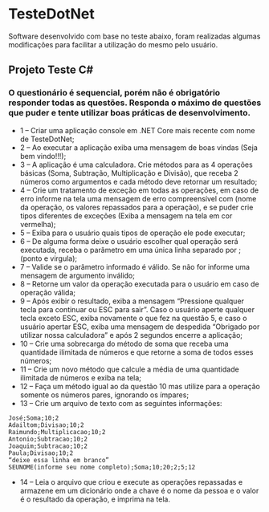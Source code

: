 # TesteDotNet

Software desenvolvido com base no teste abaixo, foram realizadas algumas modificações para facilitar a utilização do mesmo pelo usuário.

## Projeto Teste C#
### O questionário é sequencial, porém não é obrigatório responder todas as questões. Responda o máximo de questões que puder e tente utilizar boas práticas de desenvolvimento.
- 1 – Criar uma aplicação console em .NET Core mais recente com nome de TesteDotNet;
- 2 – Ao executar a aplicação exiba uma mensagem de boas vindas (Seja bem vindo!!!);
- 3 – A aplicação é uma calculadora. Crie métodos para as 4 operações básicas (Soma, Subtração, Multiplicação e
Divisão), que receba 2 números como argumentos e cada método deve retornar um resultado;
- 4 – Crie um tratamento de exceção em todas as operações, em caso de erro informe na tela uma mensagem de erro
compreensível com (nome da operação, os valores repassados para a operação), e se puder crie tipos diferentes de
exceções (Exiba a mensagem na tela em cor vermelha);
- 5 – Exiba para o usuário quais tipos de operação ele pode executar;
- 6 – De alguma forma deixe o usuário escolher qual operação será executada, receba o parâmetro em uma única linha
separado por ; (ponto e virgula);
- 7 – Valide se o parâmetro informado é válido. Se não for informe uma mensagem de argumento inválido;
- 8 – Retorne um valor da operação executada para o usuário em caso de operação válida;
- 9 – Após exibir o resultado, exiba a mensagem “Pressione qualquer tecla para continuar ou ESC para sair”. Caso o
usuário aperte qualquer tecla exceto ESC, exiba novamente o que fez na questão 5, e caso o usuário apertar ESC, exiba
uma mensagem de despedida “Obrigado por utilizar nossa calculadora” e após 2 segundos encerre a aplicação;
- 10 – Crie uma sobrecarga do método de soma que receba uma quantidade ilimitada de números e que retorne a soma
de todos esses números;
- 11 – Crie um novo método que calcule a média de uma quantidade ilimitada de números e exiba na tela;
- 12 – Faça um método igual ao da questão 10 mas utilize para a operação somente os números pares, ignorando os
ímpares;
- 13 – Crie um arquivo de texto com as seguintes informações:
```
José;Soma;10;2
Adailtom;Divisao;10;2
Raimundo;Multiplicacao;10;2
Antonio;Subtracao;10;2
Joaquim;Subtracao;10;2
Paula;Divisao;10;2
“deixe essa linha em branco”
SEUNOME(informe seu nome completo);Soma;10;20;2;5;12
```
- 14 – Leia o arquivo que criou e execute as operações repassadas e armazene em um dicionário onde a chave é o nome
da pessoa e o valor é o resultado da operação, e imprima na tela.
